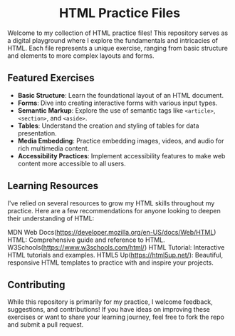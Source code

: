 <h1 align="center">HTML Practice Files</h1>

Welcome to my collection of HTML practice files! This repository serves as a digital playground where I explore the fundamentals and intricacies of HTML. Each file represents a unique exercise, ranging from basic structure and elements to more complex layouts and forms.

## Featured Exercises

- **Basic Structure**: Learn the foundational layout of an HTML document.
- **Forms**: Dive into creating interactive forms with various input types.
- **Semantic Markup**: Explore the use of semantic tags like `<article>`, `<section>`, and `<aside>`.
- **Tables**: Understand the creation and styling of tables for data presentation.
- **Media Embedding**: Practice embedding images, videos, and audio for rich multimedia content.
- **Accessibility Practices**: Implement accessibility features to make web content more accessible to all users.

## Learning Resources
I've relied on several resources to grow my HTML skills throughout my practice. Here are a few recommendations for anyone looking to deepen their understanding of HTML:

MDN Web Docs(https://developer.mozilla.org/en-US/docs/Web/HTML) HTML: Comprehensive guide and reference to HTML.
W3Schools(https://www.w3schools.com/html/) HTML Tutorial: Interactive HTML tutorials and examples.
HTML5 Up(https://html5up.net/): Beautiful, responsive HTML templates to practice with and inspire your projects.

 ## Contributing
While this repository is primarily for my practice, I welcome feedback, suggestions, and contributions! If you have ideas on improving these exercises or want to share your learning journey, feel free to fork the repo and submit a pull request.
